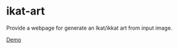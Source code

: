 # ikat-art
Provide a webpage for generate an Ikat/ikkat art from input image.

[Demo](https://kinolien.github.io/ikat-art/)
